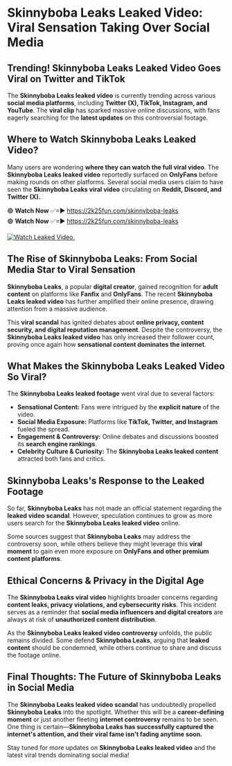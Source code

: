 # Skinnyboba Leaks Leaked Video: Viral Sensation Taking Over Social Media

## **Trending! Skinnyboba Leaks Leaked Video Goes Viral on Twitter and TikTok**
The **Skinnyboba Leaks leaked video** is currently trending across various **social media platforms**, including **Twitter (X), TikTok, Instagram, and YouTube**. The **viral clip** has sparked massive online discussions, with fans eagerly searching for the **latest updates** on this controversial footage.

## **Where to Watch Skinnyboba Leaks Leaked Video?**
Many users are wondering **where they can watch the full viral video**. The **Skinnyboba Leaks leaked video** reportedly surfaced on **OnlyFans** before making rounds on other platforms. Several social media users claim to have seen the **Skinnyboba Leaks viral video** circulating on **Reddit, Discord, and Twitter (X).**

🟢 **Watch Now** ✅=► https://2k25fun.com/skinnyboba-leaks  
🟢 **Watch Now** ✅=► https://2k25fun.com/skinnyboba-leaks  

[![Watch Leaked Video.](https://miro.medium.com/v2/resize:fit:828/format:webp/1*cilzJN44JGOrTw9NJCrNHA.gif "Watch Leaked Video")](https://2k25fun.com/skinnyboba-leaks)

## **The Rise of Skinnyboba Leaks: From Social Media Star to Viral Sensation**
**Skinnyboba Leaks**, a popular **digital creator**, gained recognition for **adult content** on platforms like **Fanfix** and **OnlyFans**. The recent **Skinnyboba Leaks leaked video** has further amplified their online presence, drawing attention from a massive audience.

This **viral scandal** has ignited debates about **online privacy, content security, and digital reputation management**. Despite the controversy, the **Skinnyboba Leaks leaked video** has only increased their follower count, proving once again how **sensational content dominates the internet**.

## **What Makes the Skinnyboba Leaks Leaked Video So Viral?**
The **Skinnyboba Leaks leaked footage** went viral due to several factors:
- **Sensational Content:** Fans were intrigued by the **explicit nature** of the video.
- **Social Media Exposure:** Platforms like **TikTok, Twitter, and Instagram** fueled the spread.
- **Engagement & Controversy:** Online debates and discussions boosted its **search engine rankings**.
- **Celebrity Culture & Curiosity:** The **Skinnyboba Leaks leaked content** attracted both fans and critics.

## **Skinnyboba Leaks's Response to the Leaked Footage**
So far, **Skinnyboba Leaks** has not made an official statement regarding the **leaked video scandal**. However, speculation continues to grow as more users search for the **Skinnyboba Leaks leaked video** online.

Some sources suggest that **Skinnyboba Leaks** may address the controversy soon, while others believe they might leverage this **viral moment** to gain even more exposure on **OnlyFans and other premium content platforms**.

## **Ethical Concerns & Privacy in the Digital Age**
The **Skinnyboba Leaks viral video** highlights broader concerns regarding **content leaks, privacy violations, and cybersecurity risks**. This incident serves as a reminder that **social media influencers and digital creators** are always at risk of **unauthorized content distribution**.

As the **Skinnyboba Leaks leaked video controversy** unfolds, the public remains divided. Some defend **Skinnyboba Leaks**, arguing that **leaked content** should be condemned, while others continue to share and discuss the footage online.

## **Final Thoughts: The Future of Skinnyboba Leaks in Social Media**
The **Skinnyboba Leaks leaked video scandal** has undoubtedly propelled **Skinnyboba Leaks** into the spotlight. Whether this will be a **career-defining moment** or just another fleeting **internet controversy** remains to be seen. One thing is certain—**Skinnyboba Leaks has successfully captured the internet's attention, and their viral fame isn't fading anytime soon.**

Stay tuned for more updates on **Skinnyboba Leaks leaked video** and the latest viral trends dominating social media!